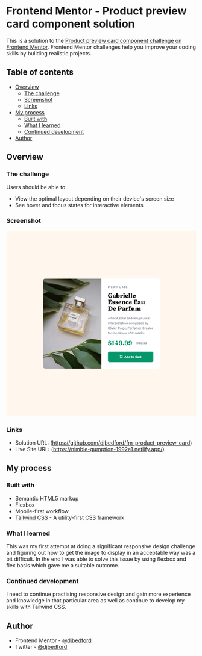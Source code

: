 # Frontend Mentor - Product preview card component solution

This is a solution to the [Product preview card component challenge on Frontend Mentor](https://www.frontendmentor.io/challenges/product-preview-card-component-GO7UmttRfa). Frontend Mentor challenges help you improve your coding skills by building realistic projects. 

## Table of contents

- [Overview](#overview)
  - [The challenge](#the-challenge)
  - [Screenshot](#screenshot)
  - [Links](#links)
- [My process](#my-process)
  - [Built with](#built-with)
  - [What I learned](#what-i-learned)
  - [Continued development](#continued-development)
- [Author](#author)

## Overview

### The challenge

Users should be able to:

- View the optimal layout depending on their device's screen size
- See hover and focus states for interactive elements

### Screenshot

![](./fm-product-preview-card-screenshot.png)

### Links

- Solution URL: (https://github.com/djbedford/fm-product-preview-card)
- Live Site URL: (https://nimble-gumption-1992e1.netlify.app/)

## My process

### Built with

- Semantic HTML5 markup
- Flexbox
- Mobile-first workflow
- [Tailwind CSS](https://tailwindcss.com/) - A utility-first CSS framework

### What I learned

This was my first attempt at doing a significant responsive design challenge and figuring out how to get the image to display in an acceptable way was a bit difficult. In the end I was able to solve this issue by using flexbox and flex basis which gave me a suitable outcome.

### Continued development

I need to continue practising responsive design and gain more experience and knowledge in that particular area as well as continue to develop my skills with Tailwind CSS.

## Author

- Frontend Mentor - [@djbedford](https://www.frontendmentor.io/profile/djbedford)
- Twitter - [@djbedford](https://www.twitter.com/djbedford)
